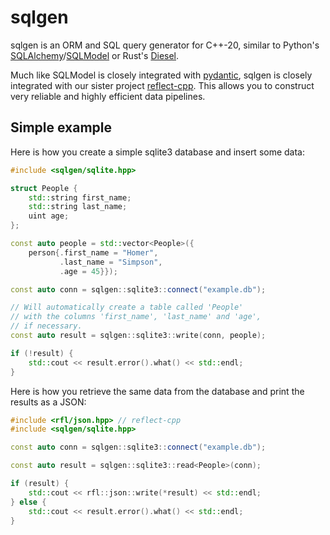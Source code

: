 # sqlgen

sqlgen is an ORM and SQL query generator for C++-20, similar to Python's [SQLAlchemy](https://github.com/sqlalchemy/sqlalchemy)/[SQLModel](https://github.com/fastapi/sqlmodel) or Rust's [Diesel](https://github.com/diesel-rs/diesel).

Much like SQLModel is closely integrated with [pydantic](https://github.com/pydantic/pydantic),
sqlgen is closely integrated with our sister project [reflect-cpp](https://github.com/getml/reflect-cpp). This allows you to construct very reliable and highly efficient data pipelines.

## Simple example

Here is how you create a simple sqlite3 database
and insert some data:

```cpp
#include <sqlgen/sqlite.hpp>

struct People {
    std::string first_name;
    std::string last_name;
    uint age;
};

const auto people = std::vector<People>({
    person{.first_name = "Homer",
           .last_name = "Simpson",
           .age = 45}});

const auto conn = sqlgen::sqlite3::connect("example.db");

// Will automatically create a table called 'People'
// with the columns 'first_name', 'last_name' and 'age', 
// if necessary.
const auto result = sqlgen::sqlite3::write(conn, people);

if (!result) {
    std::cout << result.error().what() << std::endl;
}
```

Here is how you retrieve the same data from the database
and print the results as a JSON:

```cpp
#include <rfl/json.hpp> // reflect-cpp
#include <sqlgen/sqlite.hpp>

const auto conn = sqlgen::sqlite3::connect("example.db");

const auto result = sqlgen::sqlite3::read<People>(conn);

if (result) {
    std::cout << rfl::json::write(*result) << std::endl;
} else {
    std::cout << result.error().what() << std::endl;
}
```
